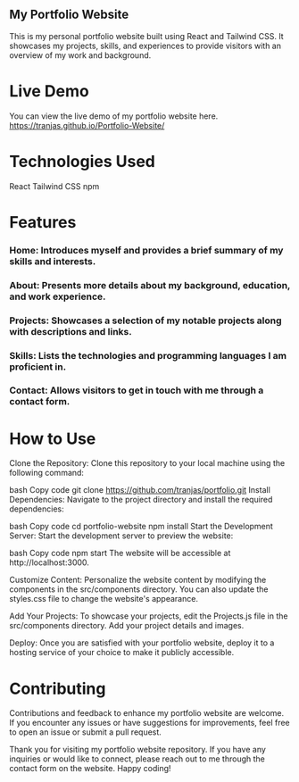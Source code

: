 ## My Portfolio Website

This is my personal portfolio website built using React and Tailwind CSS. It showcases my projects, skills, and experiences to provide visitors with an overview of my work and background.

# Live Demo
You can view the live demo of my portfolio website here. https://tranjas.github.io/Portfolio-Website/

# Technologies Used
React
Tailwind CSS
npm

# Features
### Home: Introduces myself and provides a brief summary of my skills and interests.
### About: Presents more details about my background, education, and work experience.
### Projects: Showcases a selection of my notable projects along with descriptions and links.
### Skills: Lists the technologies and programming languages I am proficient in.
### Contact: Allows visitors to get in touch with me through a contact form.

# How to Use
Clone the Repository: Clone this repository to your local machine using the following command:

bash
Copy code
git clone https://github.com/tranjas/portfolio.git
Install Dependencies: Navigate to the project directory and install the required dependencies:

bash
Copy code
cd portfolio-website
npm install
Start the Development Server: Start the development server to preview the website:

bash
Copy code
npm start
The website will be accessible at http://localhost:3000.

Customize Content: Personalize the website content by modifying the components in the src/components directory. You can also update the styles.css file to change the website's appearance.

Add Your Projects: To showcase your projects, edit the Projects.js file in the src/components directory. Add your project details and images.

Deploy: Once you are satisfied with your portfolio website, deploy it to a hosting service of your choice to make it publicly accessible.

# Contributing
Contributions and feedback to enhance my portfolio website are welcome. If you encounter any issues or have suggestions for improvements, feel free to open an issue or submit a pull request.

Thank you for visiting my portfolio website repository. If you have any inquiries or would like to connect, please reach out to me through the contact form on the website. Happy coding!